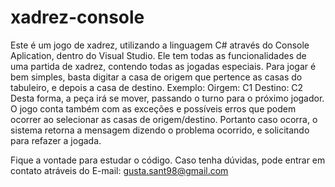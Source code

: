 # xadrez-console
Este é um jogo de xadrez, utilizando a linguagem C# através do Console Aplication, dentro do Visual Studio.
Ele tem todas as funcionalidades de uma partida de xadrez, contendo todas as jogadas especiais.
Para jogar é bem simples, basta digitar a casa de origem que pertence as casas do tabuleiro, e depois a casa de destino. 
Exemplo:
      Oirgem: C1
      Destino: C2
Desta forma, a peça irá se mover, passando o turno para o próximo jogador.
O jogo conta também com as exceções e possíveis erros que podem ocorrer ao selecionar as casas de origem/destino. 
Portanto caso ocorra, o sistema retorna a mensagem dizendo o problema ocorrido, e solicitando para refazer a jogada.

Fique a vontade para estudar o código.
Caso tenha dúvidas, pode entrar em contato atráveis do E-mail: gusta.sant98@gmail.com
